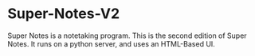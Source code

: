 # Super-Notes-V2
Super Notes is a notetaking program.
This is the second edition of Super Notes. It runs on a python server, and uses an HTML-Based UI.
